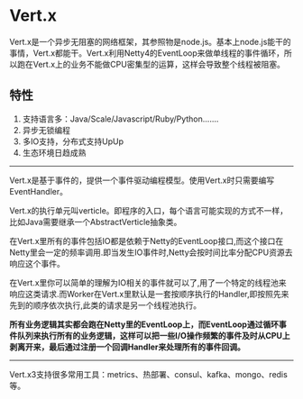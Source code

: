 # Vert.x
Vert.x是一个异步无阻塞的网络框架，其参照物是node.js。基本上node.js能干的事情，Vert.x都能干。Vert.x利用Netty4的EventLoop来做单线程的事件循环，所以跑在Vert.x上的业务不能做CPU密集型的运算，这样会导致整个线程被阻塞。

## 特性
1. 支持语言多：Java/Scale/Javascript/Ruby/Python.......
2. 异步无锁编程
3. 多IO支持，分布式支持UpUp
4. 生态环境日趋成熟

----
Vert.x是基于事件的，提供一个事件驱动编程模型。使用Vert.x时只需要编写EventHandler。

Vert.x的执行单元叫verticle。即程序的入口，每个语言可能实现的方式不一样，比如Java需要继承一个AbstractVerticle抽象类。

在Vert.x里所有的事件包括IO都是依赖于Netty的EventLoop接口,而这个接口在Netty里会一定的频率调用.即当发生IO事件时,Netty会按时间比率分配CPU资源去响应这个事件。

在Vert.x里你可以简单的理解为IO相关的事件就可以了,用了一个特定的线程池来响应这类请求.而Worker在Vert.x里默认是一套按顺序执行的Handler,即按照先来先到的顺序依次执行,此类的请求是另一个线程池执行。

<b>所有业务逻辑其实都会跑在Netty里的EventLoop上，而EventLoop通过循环事件队列来执行所有的业务逻辑，这样可以把一些I/O操作频繁的事件及时从CPU上剥离开来，最后通过注册一个回调Handler来处理所有的事件回调。</b>

----
Vert.x3支持很多常用工具：metrics、热部署、consul、kafka、mongo、redis等。
